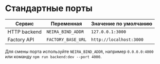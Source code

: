 <!-- neira:meta
id: NEI-20250831-ports
intent: docs
summary: Сводка стандартных портов и переменных окружения для сервисов Neira.
-->

# Стандартные порты

| Сервис       | Переменная         | Значение по умолчанию   |
| ------------ | ------------------ | ----------------------- |
| HTTP backend | `NEIRA_BIND_ADDR`  | `127.0.0.1:3000`        |
| Factory API  | `FACTORY_BASE_URL` | `http://localhost:3000` |

Для смены порта используйте `NEIRA_BIND_ADDR`, например `0.0.0.0:4000` или команду `npm run backend:dev --port 4000`.
